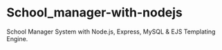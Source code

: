 # School_manager-with-nodejs
School Manager System with Node.js, Express, MySQL &amp; EJS Templating Engine.
